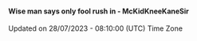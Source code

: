 #### Wise man says only fool rush in - McKidKneeKaneSir
Updated on 28/07/2023 - 08:10:00 (UTC) Time Zone
